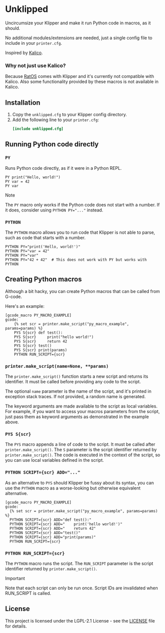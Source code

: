 # Unklipped

Uncircumsize your Klipper and make it run Python code in macros, as it should.

No additional modules/extensions are needed, just a single config file to include in your `printer.cfg`.

Inspired by [Kalico](https://docs.kalico.gg/).

### Why not just use Kalico?

Because [RatOS](https://os.ratrig.com/) comes with Klipper and it's currently not compatible with Kalico. Also some
functionality provided by these macros is not available in Kalico.

## Installation

1. Copy the `unklipped.cfg` to your Klipper config directory.
2. Add the following line to your `printer.cfg`:
    ```ini
    [include unklipped.cfg]
    ```

## Running Python code directly

### `PY`

Runs Python code directly, as if it were in a Python REPL.

```gcode
PY print("Hello, world!")
PY var = 42
PY var
```

> [!NOTE]
> The `PY` macro only works if the Python code does not start with a number. If it does, consider using
> `PYTHON PY="..."` instead.

### `PYTHON`

The `PYTHON` macro allows you to run code that Klipper is not able to parse, such as code that starts with a number.

```gcode
PYTHON PY="print('Hello, world!')"
PYTHON PY="var = 42"
PYTHON PY="var"
PYTHON PY="42 + 42"  # This does not work with PY but works with PYTHON
```

## Creating Python macros

Although a bit hacky, you can create Python macros that can be called from G-code.

Here's an example:

```gcode
[gcode_macro PY_MACRO_EXAMPLE]
gcode:
	{% set scr = printer.make_script("py_macro_example", params=params) %}
	PYS S{scr} def test():
	PYS S{scr}     print("hello world!")
	PYS S{scr}     return 42
	PYS S{scr} test()
	PYS S{scr} print(params)
	PYTHON RUN_SCRIPT={scr}
```

### `printer.make_script(name=None, **params)`

The `printer.make_script()` function starts a new script and returns its identifier. It must be called before providing
any code to the script.

The optional `name` parameter is the name of the script, and it's printed in exception stack traces. If not provided, a
random name is generated.

The keyword arguments are made available to the script as local variables. For example, if you want to access your
macros parameters from the script, just pass them as keyword arguments as demonstrated in the example above.

### `PYS S{scr}`

The `PYS` macro appends a line of code to the script. It must be called after `printer.make_script()`.
The `S` parameter is the script identifier returned by `printer.make_script()`. The code is executed in the context of
the script, so you can use local variables defined in the script.

### `PYTHON SCRIPT={scr} ADD="..."`

As an alternative to `PYS` should Klipper be fussy about its syntax, you can use the `PYTHON` macro as a worse-looking
but otherwise equivalent alternative.

```gcode
[gcode_macro PY_MACRO_EXAMPLE]
gcode:
  {% set scr = printer.make_script("py_macro_example", params=params) %}
  PYTHON SCRIPT={scr} ADD="def test():"
  PYTHON SCRIPT={scr} ADD="    print('hello world!')"
  PYTHON SCRIPT={scr} ADD="    return 42"
  PYTHON SCRIPT={scr} ADD="test()"
  PYTHON SCRIPT={scr} ADD="print(params)"
  PYTHON RUN_SCRIPT={scr}
```

### `PYTHON RUN_SCRIPT={scr}`

The `PYTHON` macro runs the script. The `RUN_SCRIPT` parameter is the script identifier returned by
`printer.make_script()`.

>[!IMPORTANT]
> Note that each script can only be run once. Script IDs are invalidated when RUN_SCRIPT is called.

## License

This project is licensed under the LGPL-2.1 License - see the [LICENSE](LICENSE) file for details.
